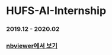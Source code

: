 # HUFS-AI-Internship
### 2019.12 - 2020.02
### [nbviewer에서 보기](https://nbviewer.jupyter.org/github/pgy11/HUFS-AI-Internship/tree/main/)
